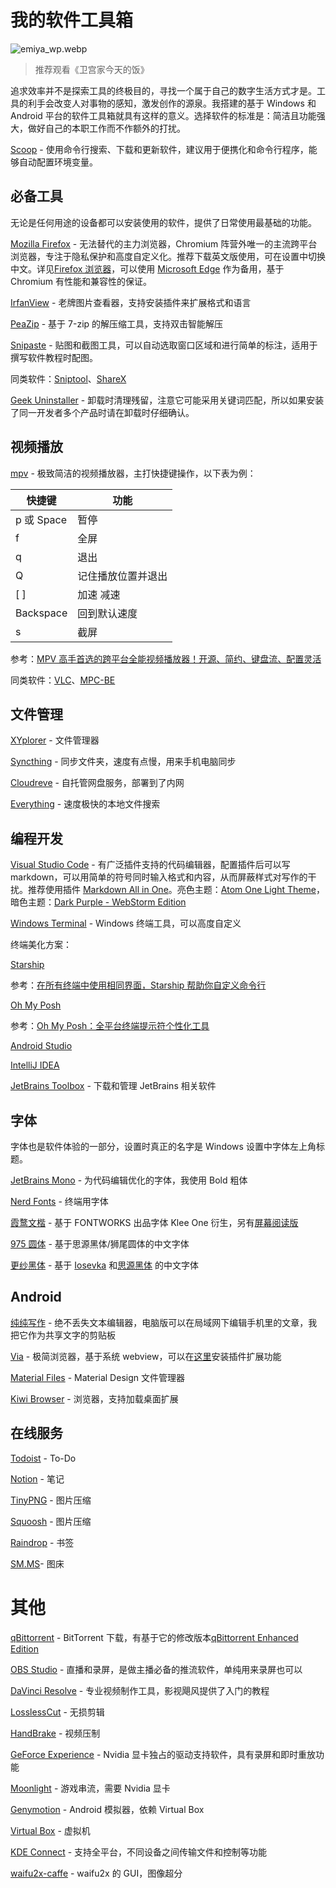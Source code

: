 # 我的软件工具箱

![emiya_wp.webp](https://s2.loli.net/2022/07/22/CIjx9Ln2cXHmDEY.webp)

> 推荐观看《卫宫家今天的饭》

追求效率并不是探索工具的终极目的，寻找一个属于自己的数字生活方式才是。工具的利手会改变人对事物的感知，激发创作的源泉。我搭建的基于 Windows 和 Android 平台的软件工具箱就具有这样的意义。选择软件的标准是：简洁且功能强大，做好自己的本职工作而不作额外的打扰。

[Scoop](https://scoop.sh/) - 使用命令行搜索、下载和更新软件，建议用于便携化和命令行程序，能够自动配置环境变量。

## 必备工具

无论是任何用途的设备都可以安装使用的软件，提供了日常使用最基础的功能。

[Mozilla Firefox](https://www.mozilla.org/en-US/firefox/all/) - 无法替代的主力浏览器，Chromium 阵营外唯一的主流跨平台浏览器，专注于隐私保护和高度自定义化。推荐下载英文版使用，可在设置中切换中文。详见[Firefox 浏览器](https://tokyoincidents.github.io/#/blog/firefox/)，可以使用 [Microsoft Edge](https://www.microsoft.com/en-us/edge) 作为备用，基于 Chromium 有性能和兼容性的保证。

[IrfanView](https://www.irfanview.com/) - 老牌图片查看器，支持安装插件来扩展格式和语言

[PeaZip](https://peazip.github.io/) - 基于 7-zip 的解压缩工具，支持双击智能解压

[Snipaste](https://snipaste.com/) - 贴图和截图工具，可以自动选取窗口区域和进行简单的标注，适用于撰写软件教程时配图。

同类软件：[Sniptool](https://www.reasyze.com/sniptool/)、[ShareX](https://getsharex.com/)

[Geek Uninstaller](https://geekuninstaller.com/) - 卸载时清理残留，注意它可能采用关键词匹配，所以如果安装了同一开发者多个产品时请在卸载时仔细确认。

## 视频播放

[mpv](https://mpv.io/) - 极致简洁的视频播放器，主打快捷键操作，以下表为例：

| 快捷键|功能|
|-|-|
|p 或 Space|暂停|
|f|全屏|
|q|退出|
|Q|记住播放位置并退出 |
|[ ]|加速 减速|
|Backspace|回到默认速度|
|s|截屏|

参考：[MPV 高手首选的跨平台全能视频播放器！开源、简约、键盘流、配置灵活](https://www.iplaysoft.com/mpv.html)

同类软件：[VLC](https://www.videolan.org/vlc/)、[MPC-BE](https://sourceforge.net/projects/mpcbe/)

## 文件管理

[XYplorer](https://www.xyplorer.com/free.php) - 文件管理器

[Syncthing](https://syncthing.net/) - 同步文件夹，速度有点慢，用来手机电脑同步

[Cloudreve](https://cloudreve.org/) - 自托管网盘服务，部署到了内网

[Everything](https://www.voidtools.com/zh-cn/) - 速度极快的本地文件搜索

## 编程开发

[Visual Studio Code](https://code.visualstudio.com/) - 有广泛插件支持的代码编辑器，配置插件后可以写 markdown，可以用简单的符号同时输入格式和内容，从而屏蔽样式对写作的干扰。推荐使用插件 [Markdown All in One](https://marketplace.visualstudio.com/items?itemName=yzhang.markdown-all-in-one)。亮色主题：[Atom One Light Theme](https://marketplace.visualstudio.com/items?itemName=akamud.vscode-theme-onelight)，暗色主题：[Dark Purple - WebStorm Edition](https://marketplace.visualstudio.com/items?itemName=rexebin.darkpurple)

[Windows Terminal](https://github.com/Microsoft/Terminal) - Windows 终端工具，可以高度自定义

终端美化方案：

[Starship](https://starship.rs/)

参考：[在所有终端中使用相同界面，Starship 帮助你自定义命令行](https://sspai.com/post/72888)

[Oh My Posh](https://ohmyposh.dev/)

参考：[Oh My Posh：全平台终端提示符个性化工具](https://sspai.com/post/69911)


[Android Studio](https://developer.android.com/studio)

[IntelliJ IDEA](https://www.jetbrains.com/idea/)

[JetBrains Toolbox](https://www.jetbrains.com/toolbox-app/) - 下载和管理 JetBrains 相关软件

## 字体

字体也是软件体验的一部分，设置时真正的名字是 Windows 设置中字体左上角标题。

[JetBrains Mono](https://www.jetbrains.com/lp/mono/) - 为代码编辑优化的字体，我使用 Bold 粗体

[Nerd Fonts](https://www.nerdfonts.com/) - 终端用字体

[霞鹜文楷](https://github.com/lxgw/LxgwWenKai) - 基于 FONTWORKS 出品字体 Klee One 衍生，另有[屏幕阅读版](https://github.com/lxgw/LxgwWenKai-Screen)

[975 圆体](https://github.com/lxgw/975maru) - 基于思源黑体/狮尾圆体的中文字体

[更纱黑体](https://github.com/be5invis/Sarasa-Gothic) - 基于 [Iosevka](https://github.com/be5invis/Iosevka) 和[思源黑体](https://github.com/adobe-fonts/source-han-sans) 的中文字体

## Android

[纯纯写作](https://writer.drakeet.com/) - 绝不丢失文本编辑器，电脑版可以在局域网下编辑手机里的文章，我把它作为共享文字的剪贴板

[Via](https://viayoo.com/en/) - 极简浏览器，基于系统 webview，可以在[这里](http://via-app.cn)安装插件扩展功能

[Material Files](https://github.com/zhanghai/MaterialFiles) - Material Design 文件管理器

[Kiwi Browser](https://github.com/kiwibrowser) - 浏览器，支持加载桌面扩展

## 在线服务

[Todoist](https://todoist.com/) - To-Do

[Notion](https://www.notion.so) - 笔记

[TinyPNG](https://tinypng.com/) - 图片压缩

[Squoosh](https://squoosh.app/) - 图片压缩

[Raindrop](https://raindrop.io/) - 书签

[SM.MS](https://sm.ms/)- 图床

# 其他

[qBittorrent](https://www.qbittorrent.org/) - BitTorrent 下载，有基于它的修改版本[qBittorrent Enhanced Edition](https://github.com/c0re100/qBittorrent-Enhanced-Edition)

[OBS Studio](https://obsproject.com/) - 直播和录屏，是做主播必备的推流软件，单纯用来录屏也可以

[DaVinci Resolve](http://www.blackmagicdesign.com/products/davinciresolve/) - 专业视频制作工具，影视飓风提供了入门的教程

[LosslessCut](https://github.com/mifi/lossless-cut) - 无损剪辑

[HandBrake](https://handbrake.fr/) - 视频压制

[GeForce Experience](https://www.nvidia.com/en-us/geforce/geforce-experience/) -    Nvidia 显卡独占的驱动支持软件，具有录屏和即时重放功能

[Moonlight](https://moonlight-stream.org/) - 游戏串流，需要 Nvidia 显卡

[Genymotion](https://www.genymotion.com/) - Android 模拟器，依赖 Virtual Box

[Virtual Box](https://www.virtualbox.org/) - 虚拟机

[KDE Connect](https://kdeconnect.kde.org/) - 支持全平台，不同设备之间传输文件和控制等功能

[waifu2x-caffe](https://github.com/lltcggie/waifu2x-caffe) - waifu2x 的 GUI，图像超分
